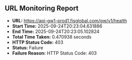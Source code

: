 ## URL Monitoring Report

- **URL:** https://api-gw1-prod1.fisglobal.com/gw/v1/health
- **Start Time:** 2025-09-24T20:23:04.631886
- **End Time:** 2025-09-24T20:23:05.102824
- **Total Time Taken:** 0.470938 seconds
- **HTTP Status Code:** 403
- **Status:** Failure
- **Failure Reason:** HTTP Status Code: 403
